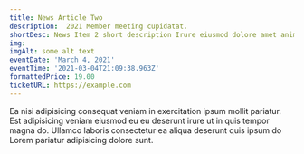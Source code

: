 ```yaml
---
title: News Article Two
description:  2021 Member meeting cupidatat.
shortDesc: News Item 2 short description Irure eiusmod dolore amet anim non laboris amet.
img: 
imgAlt: some alt text
eventDate: 'March 4, 2021'
eventTime: '2021-03-04T21:09:38.963Z'
formattedPrice: 19.00
ticketURL: https://example.com
---
```



Ea nisi adipisicing consequat veniam in exercitation ipsum mollit pariatur. Est adipisicing veniam eiusmod eu eu deserunt irure ut in quis tempor magna do. Ullamco laboris consectetur ea aliqua deserunt quis ipsum do Lorem pariatur adipisicing dolore sunt.